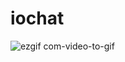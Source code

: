 # iochat
![ezgif com-video-to-gif](https://user-images.githubusercontent.com/26075572/40147144-0e41f9c2-592e-11e8-82c0-357fd0d45f1a.gif)
